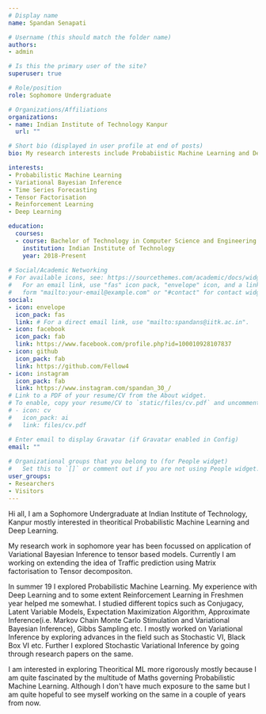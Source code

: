 ```yaml
---
# Display name
name: Spandan Senapati

# Username (this should match the folder name)
authors:
- admin

# Is this the primary user of the site?
superuser: true

# Role/position
role: Sophomore Undergraduate

# Organizations/Affiliations
organizations:
- name: Indian Institute of Technology Kanpur
  url: ""

# Short bio (displayed in user profile at end of posts)
bio: My research interests include Probabiistic Machine Learning and Deep Learning.

interests:
- Probabilistic Machine Learning
- Variational Bayesian Inference
- Time Series Forecasting
- Tensor Factorisation
- Reinforcement Learning
- Deep Learning

education:
  courses:
  - course: Bachelor of Technology in Computer Science and Engineering
    institution: Indian Institute of Technology
    year: 2018-Present
  
# Social/Academic Networking
# For available icons, see: https://sourcethemes.com/academic/docs/widgets/#icons
#   For an email link, use "fas" icon pack, "envelope" icon, and a link in the
#   form "mailto:your-email@example.com" or "#contact" for contact widget.
social:
- icon: envelope
  icon_pack: fas
  link: # For a direct email link, use "mailto:spandans@iitk.ac.in".
- icon: facebook
  icon_pack: fab
  link: https://www.facebook.com/profile.php?id=100010928107837
- icon: github
  icon_pack: fab
  link: https://github.com/Fellow4
- icon: instagram
  icon_pack: fab
  link: https://www.instagram.com/spandan_30_/
# Link to a PDF of your resume/CV from the About widget.
# To enable, copy your resume/CV to `static/files/cv.pdf` and uncomment the lines below.  
# - icon: cv
#   icon_pack: ai
#   link: files/cv.pdf

# Enter email to display Gravatar (if Gravatar enabled in Config)
email: ""
  
# Organizational groups that you belong to (for People widget)
#   Set this to `[]` or comment out if you are not using People widget.  
user_groups:
- Researchers
- Visitors
---
```

Hi all, I am a Sophomore Undergraduate at Indian Institute of Technology, Kanpur mostly interested in theoritical Probabilistic Machine Learning and Deep Learning.

My research work in sophomore year has been focussed on application of Variational Bayesian Inference to tensor based models. Currently I am working on extending the idea of Traffic prediction using Matrix factorisation to Tensor decompositon. 

In summer 19 I explored Probabilistic Machine Learning. My experience with Deep Learning and to some extent Reinforcement Learning in Freshmen year helped me somewhat. I studied different topics such as Conjugacy, Latent Variable Models, Expectation Maximization Algorithm, Approximate Inference(i.e. Markov Chain Monte Carlo Stimulation and Variational Bayesian Inference), Gibbs Sampling etc. I mostly worked on Variational Inference by exploring advances in the field such as Stochastic VI, Black Box VI etc. Further I explored Stochastic Variational Inference by going through research papers on the same.

I am interested in exploring Theoritical ML more rigorously mostly because I am quite fascinated by the multitude of Maths governing Probabilistic Machine Learning. Although I don't have much exposure to the same but I am quite hopeful to see myself working on the same in a couple of years from now.
